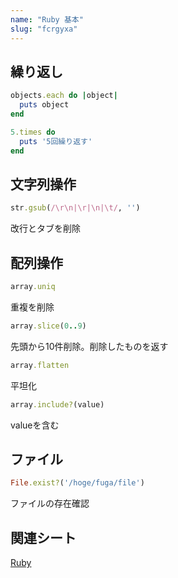 ```yaml
---
name: "Ruby 基本"
slug: "fcrgyxa"
---
```



## 繰り返し

```ruby
objects.each do |object|
  puts object
end
```

```ruby
5.times do
  puts '5回繰り返す'
end
```


## 文字列操作

```ruby
str.gsub(/\r\n|\r|\n|\t/, '')
```

改行とタブを削除


## 配列操作

```ruby
array.uniq
```

重複を削除

```ruby
array.slice(0..9)
```

先頭から10件削除。削除したものを返す

```ruby
array.flatten
```

平坦化

```ruby
array.include?(value)
```

valueを含む


## ファイル

```ruby
File.exist?('/hoge/fuga/file')
```

ファイルの存在確認


## 関連シート

[Ruby](https://hackersheet.com/qvlxeuj/sheets/nttedjf)


